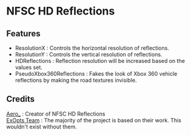 # NFSC HD Reflections

## Features
- ResolutionX : Controls the horizontal resolution of reflections.  
- ResolutionY : Controls the vertical resolution of reflections. 
- HDReflections : Reflection resolution will be increased based on the values set.  
- PseudoXbox360Reflections : Fakes the look of Xbox 360 vehicle reflections by making the road textures invisible.

## Credits
[Aero_](https://github.com/AeroWidescreen) : Creator of NFSC HD Reflections  
[ExOpts Team](https://github.com/ExOptsTeam/) : The majority of the project is based on their work. This wouldn't exist without them.  
